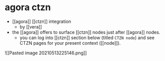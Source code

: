 # agora ctzn

- [[agora]] [[ctzn]] integration
	- by [[vera]]
- the [[agora]] offers to surface [[ctzn]] nodes just after [[agora]] nodes.
	- you can log into [[ctzn]] section below (titled `CTZN node`) and see CTZN pages for your present context ([[node]]).

![[Pasted image 20210513225146.png]]